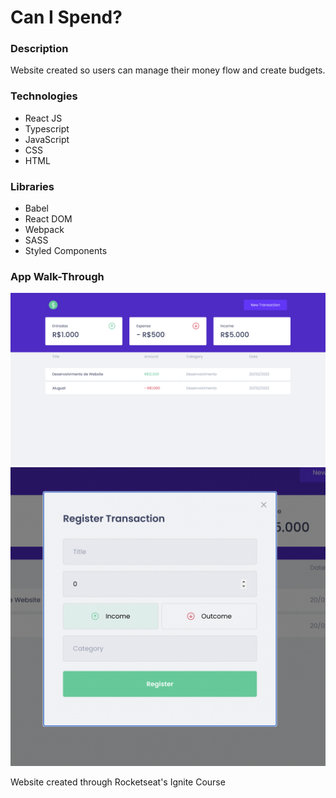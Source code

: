 # Can I Spend?

### Description
Website created so users can manage their money flow and create budgets.

### Technologies
- React JS
- Typescript
- JavaScript
- CSS
- HTML

### Libraries
- Babel
- React DOM
- Webpack
- SASS
- Styled Components

### App Walk-Through
<div style="display: inline-block">
    <img src="./mainscreen.png" alt="App Screenshot 1">
    <img src="./secscreen.png" alt="App Screenshot 2">
</div>


Website created through Rocketseat's Ignite Course
